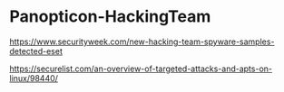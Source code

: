 # Panopticon-HackingTeam

https://www.securityweek.com/new-hacking-team-spyware-samples-detected-eset

https://securelist.com/an-overview-of-targeted-attacks-and-apts-on-linux/98440/
